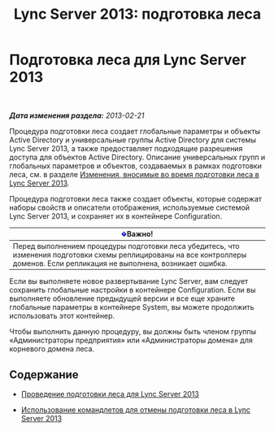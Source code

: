 ﻿---
title: 'Lync Server 2013: подготовка леса'
TOCTitle: Подготовка леса
ms:assetid: 3d188fcb-c64e-46cf-a3a7-9e3ebefed7fd
ms:mtpsurl: https://technet.microsoft.com/ru-ru/library/Gg425898(v=OCS.15)
ms:contentKeyID: 49309515
ms.date: 05/19/2016
mtps_version: v=OCS.15
ms.translationtype: HT
---

# Подготовка леса для Lync Server 2013

 

_**Дата изменения раздела:** 2013-02-21_

Процедура подготовки леса создает глобальные параметры и объекты Active Directory и универсальные группы Active Directory для системы Lync Server 2013, а также предоставляет подходящие разрешения доступа для объектов Active Directory. Описание универсальных групп и глобальных параметров и объектов, создаваемых в рамках подготовки леса, см. в разделе [Изменения, вносимые во время подготовки леса в Lync Server 2013](lync-server-2013-changes-made-by-forest-preparation.md).

Процедура подготовки леса также создает объекты, которые содержат наборы свойств и описатели отображения, используемые системой Lync Server 2013, и сохраняет их в контейнере Configuration.

<table>
<thead>
<tr class="header">
<th><img src="images/JJ618369.important(OCS.15).gif" title="important" alt="important" />Важно!</th>
</tr>
</thead>
<tbody>
<tr class="odd">
<td>Перед выполнением процедуры подготовки леса убедитесь, что изменения подготовки схемы реплицированы на все контроллеры доменов. Если репликация не выполнена, возникает ошибка.</td>
</tr>
</tbody>
</table>


Если вы выполняете новое развертывание Lync Server, вам следует сохранить глобальные настройки в контейнере Configuration. Если вы выполняете обновление предыдущей версии и все еще храните глобальные параметры в контейнере System, вы можете продолжить использовать этот контейнер.

Чтобы выполнить данную процедуру, вы должны быть членом группы «Администраторы предприятия» или «Администраторы домена» для корневого домена леса.

## Содержание

  - [Проведение подготовки леса для Lync Server 2013](lync-server-2013-running-forest-preparation.md)

  - [Использование командлетов для отмены подготовки леса в Lync Server 2013](lync-server-2013-using-cmdlets-to-reverse-forest-preparation.md)

